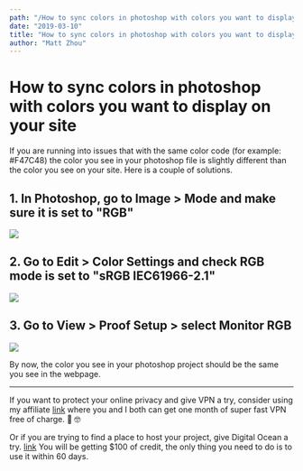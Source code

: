 ```yaml
---
path: "/How to sync colors in photoshop with colors you want to display on your site"
date: "2019-03-10"
title: "How to sync colors in photoshop with colors you want to display on your site"
author: "Matt Zhou"
---
```


# How to sync colors in photoshop with colors you want to display on your site

If you are running into issues that with the same color code (for example: #F47C48) the color you see in your photoshop file is slightly different than the color you see on your site. Here is a couple of solutions.

## 1. In Photoshop, go to Image > Mode and make sure it is set to "RGB"
![](https://res.cloudinary.com/zzrot/image/upload/v1552194336/slowpacedcoding.com/How%20to%20sync%20colors%20in%20photoshop%20with%20colors%20you%20want%20to%20display%20on%20your%20site/step1.jpg)
## 2. Go to Edit > Color Settings and check RGB mode is set to "sRGB IEC61966-2.1"
![](https://res.cloudinary.com/zzrot/image/upload/v1552194338/slowpacedcoding.com/How%20to%20sync%20colors%20in%20photoshop%20with%20colors%20you%20want%20to%20display%20on%20your%20site/step2.jpg)
## 3. Go to View > Proof Setup > select Monitor RGB
![](https://res.cloudinary.com/zzrot/image/upload/v1552194335/slowpacedcoding.com/How%20to%20sync%20colors%20in%20photoshop%20with%20colors%20you%20want%20to%20display%20on%20your%20site/step3.jpg)

By now, the color you see in your photoshop project should be the same you see in the webpage.

---

If you want to protect your online privacy and give VPN a try, consider using my affiliate [link](https://www.expressrefer.com/refer-friend?referrer_id=9120004&utm_campaign=referrals&utm_medium=copy_link&utm_source=referral_dashboard) where you and I both can get one month of super fast VPN free of charge. 🤗 🤓 



Or if you are trying to find a place to host your project, give Digital Ocean a try. [link](https://m.do.co/c/efd6c8c9a5c4) You will be getting $100 of credit, the only thing you need to do is to use it within 60 days.


